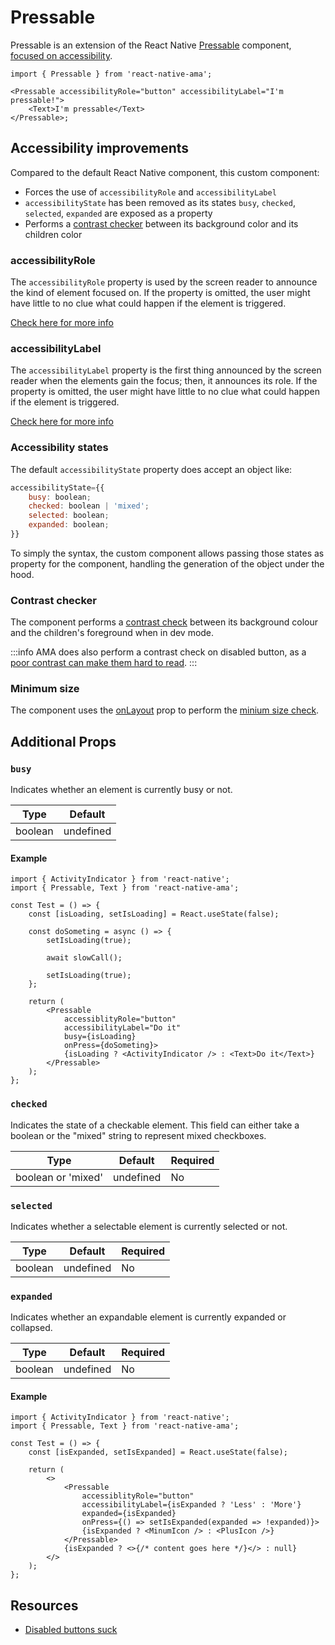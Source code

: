 # Pressable

Pressable is an extension of the React Native [Pressable](https://reactnative.dev/docs/pressable) component, [focused on accessibility](#accessibility-improvements).

```tsx
import { Pressable } from 'react-native-ama';

<Pressable accessibilityRole="button" accessibilityLabel="I'm pressable!">
    <Text>I'm pressable</Text>
</Pressable>;
```

## Accessibility improvements

Compared to the default React Native component, this custom component:

- Forces the use of `accessibilityRole` and `accessibilityLabel`
- `accessibilityState` has been removed as its states `busy`, `checked`, `selected`, `expanded` are exposed as a property
- Performs a [contrast checker](/docs/guidelines/contrast) between its background color and its children color

### accessibilityRole

The `accessibilityRole` property is used by the screen reader to announce the kind of element focused on. If the property is omitted, the user might have little to no clue what could happen if the element is triggered.

[Check here for more info](/docs/guidelines/accessibility-role)

### accessibilityLabel

The `accessibilityLabel` property is the first thing announced by the screen reader when the elements gain the focus; then, it announces its role. If the property is omitted, the user might have little to no clue what could happen if the element is triggered.

[Check here for more info](/docs/guidelines/accessibility-label)

### Accessibility states

The default `accessibilityState` property does accept an object like:

```js
accessibilityState={{
    busy: boolean;
    checked: boolean | 'mixed';
    selected: boolean;
    expanded: boolean;
}}
```

To simply the syntax, the custom component allows passing those states as property for the component, handling the generation of the object under the hood.

### Contrast checker

The component performs a [contrast check](/docs/guidelines/contrast) between its background colour and the children's foreground when in dev mode.

:::info
AMA does also perform a contrast check on disabled button, as a [poor contrast can make them hard to read](https://axesslab.com/disabled-buttons-suck/#they-are-hard-to-see).
:::

### Minimum size

The component uses the [onLayout](https://reactnative.dev/docs/layoutevent) prop to perform the [minium size check](/docs/guidelines/minimum-size).

## Additional Props

### `busy`

Indicates whether an element is currently busy or not.

| Type    | Default   |
| ------- | --------- |
| boolean | undefined |

#### Example

```tsx
import { ActivityIndicator } from 'react-native';
import { Pressable, Text } from 'react-native-ama';

const Test = () => {
    const [isLoading, setIsLoading] = React.useState(false);

    const doSometing = async () => {
        setIsLoading(true);

        await slowCall();

        setIsLoading(true);
    };

    return (
        <Pressable
            accessiblityRole="button"
            accessibilityLabel="Do it"
            busy={isLoading}
            onPress={doSometing}>
            {isLoading ? <ActivityIndicator /> : <Text>Do it</Text>}
        </Pressable>
    );
};
```

### `checked`

Indicates the state of a checkable element. This field can either take a boolean or the "mixed" string to represent mixed checkboxes.

| Type               | Default   | Required |
| ------------------ | --------- | -------- |
| boolean or 'mixed' | undefined | No       |

### `selected`

Indicates whether a selectable element is currently selected or not.

| Type    | Default   | Required |
| ------- | --------- | -------- |
| boolean | undefined | No       |

### `expanded`

Indicates whether an expandable element is currently expanded or collapsed.

| Type    | Default   | Required |
| ------- | --------- | -------- |
| boolean | undefined | No       |

#### Example

```tsx
import { ActivityIndicator } from 'react-native';
import { Pressable, Text } from 'react-native-ama';

const Test = () => {
    const [isExpanded, setIsExpanded] = React.useState(false);

    return (
        <>
            <Pressable
                accessiblityRole="button"
                accessibilityLabel={isExpanded ? 'Less' : 'More'}
                expanded={isExpanded}
                onPress={() => setIsExpanded(expanded => !expanded)}>
                {isExpanded ? <MinumIcon /> : <PlusIcon />}
            </Pressable>
            {isExpanded ? <>{/* content goes here */}</> : null}
        </>
    );
};
```

## Resources

- [Disabled buttons suck](https://axesslab.com/disabled-buttons-suck/)